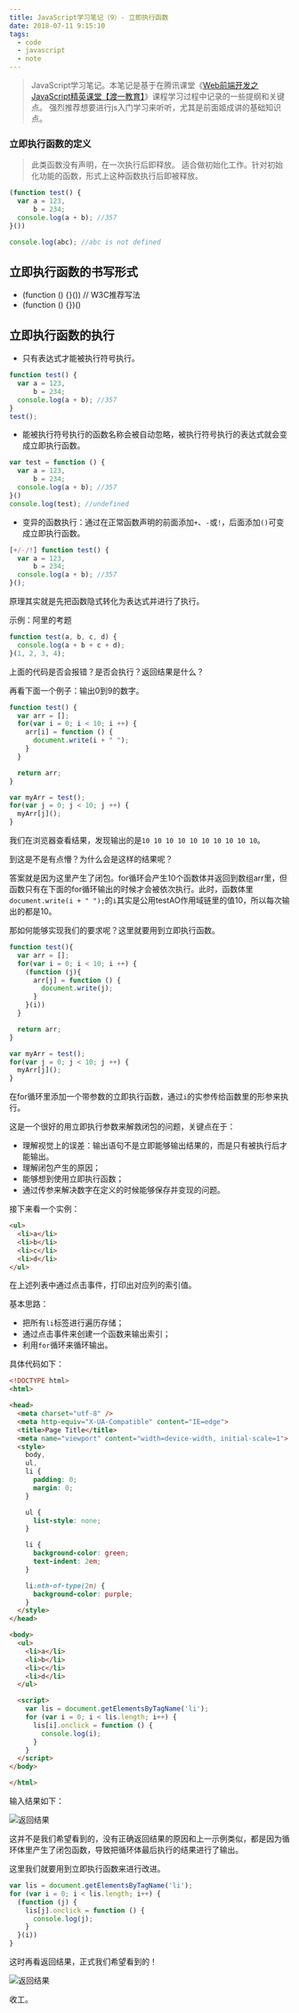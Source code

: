 ```yaml
---
title: JavaScript学习笔记（9）- 立即执行函数
date: 2018-07-11 9:15:10
tags:
  - code
  - javascript
  - note
---
```


> JavaScript学习笔记。本笔记是基于在腾讯课堂《[Web前端开发之JavaScript精英课堂【渡一教育】](https://ke.qq.com/webcourse/index.html#course_id=231577&term_id=100273169&taid=1464734172022937&vid=a14198i8y2h)》课程学习过程中记录的一些提纲和关键点。
> 强烈推荐想要进行js入门学习来听听，尤其是前面姬成讲的基础知识点。

### 立即执行函数的定义

> 此类函数没有声明，在一次执行后即释放。
> 适合做初始化工作。针对初始化功能的函数，形式上这种函数执行后即被释放。

```javascript
(function test() {
  var a = 123,
      b = 234;
  console.log(a + b); //357
}())

console.log(abc); //abc is not defined
```

## 立即执行函数的书写形式

* (function () {}()) // W3C推荐写法
* (function () {})()

## 立即执行函数的执行

* 只有表达式才能被执行符号执行。

```javascript
function test() {
  var a = 123,
      b = 234;
  console.log(a + b); //357
}
test();
```

* 能被执行符号执行的函数名称会被自动忽略，被执行符号执行的表达式就会变成立即执行函数。

```javascript
var test = function () {
  var a = 123,
      b = 234;
  console.log(a + b); //357
}()
console.log(test); //undefined
```

* 变异的函数执行：通过在正常函数声明的前面添加`+`、`-`或`!`，后面添加`()`可变成立即执行函数。

```javascript
[+/-/!] function test() {
  var a = 123,
      b = 234;
  console.log(a + b); //357
}();
```

原理其实就是先把函数隐式转化为表达式并进行了执行。

示例：阿里的考题

```javascript
function test(a, b, c, d) {
  console.log(a + b + c + d);
}(1, 2, 3, 4);
```

上面的代码是否会报错？是否会执行？返回结果是什么？


再看下面一个例子：输出0到9的数字。

```javascript
function test() {
  var arr = [];
  for(var i = 0; i < 10; i ++) {
    arr[i] = function () {
      document.write(i + " ");
    }
  }

  return arr;
}

var myArr = test();
for(var j = 0; j < 10; j ++) {
  myArr[j]();
}
```

我们在浏览器查看结果，发现输出的是`10 10 10 10 10 10 10 10 10 10`。

到这是不是有点懵？为什么会是这样的结果呢？



答案就是因为这里产生了闭包。for循环会产生10个函数体并返回到数组arr里，但函数只有在下面的for循环输出的时候才会被依次执行。此时，函数体里`document.write(i + " ");`的`i`其实是公用testAO作用域链里的值10，所以每次输出的都是10。

那如何能够实现我们的要求呢？这里就要用到立即执行函数。

```javascript
function test(){
  var arr = [];
  for(var i = 0; i < 10; i ++) {
    (function (j){
      arr[j] = function () {
        document.write(j);
      }
    }(i))
  }

  return arr;
}

var myArr = test();
for(var j = 0; j < 10; j ++) {
  myArr[j]();
}
```

在for循环里添加一个带参数的立即执行函数，通过`i`的实参传给函数里的形参来执行。

这是一个很好的用立即执行参数来解救闭包的问题，关键点在于：

* 理解视觉上的误差：输出语句不是立即能够输出结果的，而是只有被执行后才能输出。
* 理解闭包产生的原因；
* 能够想到使用立即执行函数；
* 通过传参来解决数字在定义的时候能够保存并变现的问题。

接下来看一个实例：

```html
<ul>
  <li>a</li>
  <li>b</li>
  <li>c</li>
  <li>d</li>
</ul>
```

在上述列表中通过点击事件，打印出对应列的索引值。

基本思路：

* 把所有`li`标签进行遍历存储；
* 通过点击事件来创建一个函数来输出索引；
* 利用`for`循环来循环输出。

具体代码如下：

```html
<!DOCTYPE html>
<html>

<head>
  <meta charset="utf-8" />
  <meta http-equiv="X-UA-Compatible" content="IE=edge">
  <title>Page Title</title>
  <meta name="viewport" content="width=device-width, initial-scale=1">
  <style>
    body,
    ul,
    li {
      padding: 0;
      margin: 0;
    }

    ul {
      list-style: none;
    }

    li {
      background-color: green;
      text-indent: 2em;
    }

    li:nth-of-type(2n) {
      background-color: purple;
    }
  </style>
</head>

<body>
  <ul>
    <li>a</li>
    <li>b</li>
    <li>c</li>
    <li>d</li>
  </ul>

  <script>
    var lis = document.getElementsByTagName('li');
    for (var i = 0; i < lis.length; i++) {
      lis[i].onclick = function () {
        console.log(i);
      }
    }
  </script>
</body>

</html>
```

输入结果如下：

![返回结果](../../../../demo/demo_01.png)

这并不是我们希望看到的，没有正确返回结果的原因和上一示例类似，都是因为循环体里产生了闭包函数，导致把循环体最后执行的结果进行了输出。

这里我们就要用到立即执行函数来进行改进。

```javascript
var lis = document.getElementsByTagName('li');
for (var i = 0; i < lis.length; i++) {
  (function (j) {
    lis[j].onclick = function () {
      console.log(j);
    }
  }(i))
}
```

这时再看返回结果，正式我们希望看到的！

![返回结果](../../../../demo/demo_02.png)

收工。
